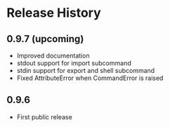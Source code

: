# Release History

## 0.9.7 (upcoming)

* Improved documentation
* stdout support for import subcommand
* stdin support for export and shell subcommand
* Fixed AttributeError when CommandError is raised

## 0.9.6

* First public release